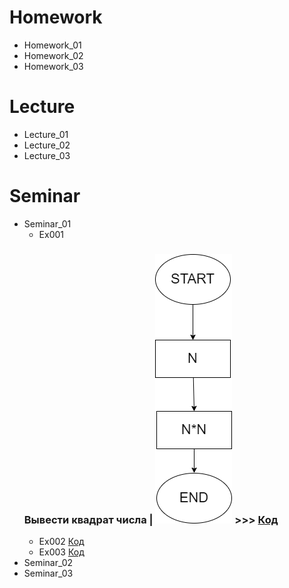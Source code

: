 # Homework
  - Homework_01
  - Homework_02
  - Homework_03
# Lecture
  - Lecture_01
  - Lecture_02
  - Lecture_03
# Seminar
  - Seminar_01
     - Ex001 
     ### Вывести квадрат числа | ![Диаграмма](Seminar\Seminar_01\Ex_001\diagram.drawio.png) >>> [Код](Seminar\Seminar_01\Ex_001\Program.cs) 
     - Ex002 [Код](Seminar\Seminar_01\Ex_002\Program.cs)
     - Ex003 [Код](Seminar\Seminar_01\Ex_003\Program.cs)
  - Seminar_02
  - Seminar_03
